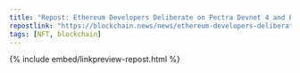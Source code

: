 ```yaml
---
title: "Repost: Ethereum Developers Deliberate on Pectra Devnet 4 and EIP Proposals - Blockchain.News"
repostlink: "https://blockchain.news/news/ethereum-developers-deliberate-pectra-devnet-4-eip-proposals"
tags: [NFT, blockchain]
---
```


{% include embed/linkpreview-repost.html %}
